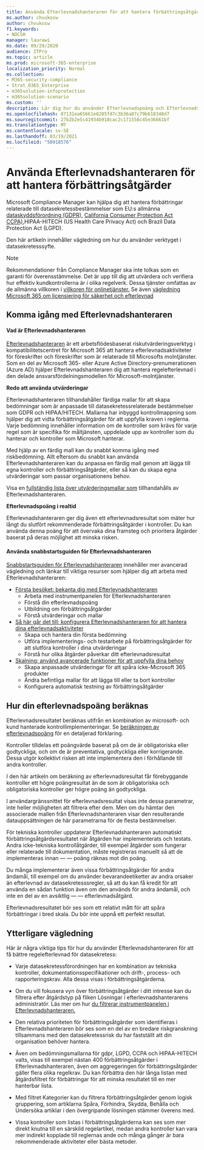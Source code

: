 ```yaml
---
title: Använda Efterlevnadshanteraren för att hantera förbättringsåtgärder
ms.author: chvukosw
author: chvukosw
f1.keywords:
- NOCSH
manager: laurawi
ms.date: 09/29/2020
audience: ITPro
ms.topic: article
ms.prod: microsoft-365-enterprise
localization_priority: Normal
ms.collection:
- M365-security-compliance
- Strat_O365_Enterprise
- m365solution-infoprotection
- m365solution-scenario
ms.custom: ''
description: Lär dig hur du använder Efterlevnadspoäng och Efterlevnadshanteraren för att förbättra skyddsnivån för personuppgifter.
ms.openlocfilehash: 87131ea65661e8285fd7c3b36a87c79b618348d7
ms.sourcegitcommit: 27b2b2e5c41934b918cac2c171556c45e36661bf
ms.translationtype: MT
ms.contentlocale: sv-SE
ms.lasthandoff: 03/19/2021
ms.locfileid: "50918576"
---
```

# <a name="use-compliance-manager-to-manage-improvement-actions"></a>Använda Efterlevnadshanteraren för att hantera förbättringsåtgärder

Microsoft Compliance Manager kan hjälpa dig att hantera förbättringar relaterade till datasekretessbestämmelser som EU:s allmänna [dataskyddsförordning (GDPR),](/compliance/regulatory/gdpr) [California Consumer Protection Act CCPA),](/compliance/regulatory/ccpa-faq)HIPAA-HITECH (US Health Care Privacy Act) och Brazil Data Protection Act (LGPD).

Den här artikeln innehåller vägledning om hur du använder verktyget i datasekretesssyfte.

>[!Note]
>Rekommendationer från Compliance Manager ska inte tolkas som en garanti för överensstämmelse. Det är upp till dig att utvärdera och verifiera hur effektiv kundkontrollerna är i olika regelverk. Dessa tjänster omfattas av de allmänna villkoren i [villkoren för onlinetjänster.](https://go.microsoft.com/fwlink/?linkid=2108910) Se även [vägledning Microsoft 365 om licensiering för säkerhet och efterlevnad](/office365/servicedescriptions/microsoft-365-service-descriptions/microsoft-365-tenantlevel-services-licensing-guidance/microsoft-365-security-compliance-licensing-guidance#compliance-manager)
>

## <a name="getting-started-with-compliance-manager"></a>Komma igång med Efterlevnadshanteraren

#### <a name="what-is-compliance-manager"></a>Vad är Efterlevnadshanteraren

[Efterlevnadshanteraren](../compliance/compliance-manager.md) är ett arbetsflödesbaserat riskutvärderingsverktyg i kompatibilitetscentret för Microsoft 365 att hantera efterlevnadsaktiviteter för föreskrifter och föreskrifter som är relaterade till Microsofts molntjänster. Som en del av Microsoft 365- eller Azure Active Directory-prenumerationen (Azure AD) hjälper Efterlevnadshanteraren dig att hantera regelefterlevnad i den delade ansvarsfördelningsmodellen för Microsoft-molntjänster.

**Redo att använda utvärderingar**

Efterlevnadshanteraren tillhandahåller färdiga [](../compliance/compliance-manager-assessments.md) mallar för att skapa bedömningar som är anpassade till datasekretessrelaterade bestämmelser som GDPR och HIPAA/HITECH. Mallarna har inbyggd kontrollmappning som hjälper dig att vidta förbättringsåtgärder för att uppfylla kraven i reglerna. Varje bedömning innehåller information om de kontroller som krävs för varje regel som är specifika för måltjänsten, uppdelade upp av kontroller som du hanterar och kontroller som Microsoft hanterar. 

Med hjälp av en färdig mall kan du snabbt komma igång med riskbedömning. Allt eftersom du snabbt kan använda Efterlevnadshanteraren kan du anpassa en färdig mall genom att lägga till egna kontroller och förbättringsåtgärder, eller så kan du skapa egna utvärderingar som passar organisationens behov.

Visa en [fullständig lista över utvärderingsmallar som](../compliance/compliance-manager-templates-list.md) tillhandahålls av Efterlevnadshanteraren.

**Efterlevnadspoäng i realtid**

Efterlevnadshanteraren ger dig även ett efterlevnadsresultat som mäter hur långt du slutfört rekommenderade förbättringsåtgärder i kontroller. Du kan använda denna poäng för att övervaka dina framsteg och prioritera åtgärder baserat på deras möjlighet att minska risken.

#### <a name="use-the-compliance-manager-quickstart-guide"></a>Använda snabbstartsguiden för Efterlevnadshanteraren

[Snabbstartsguiden för Efterlevnadshanteraren](../compliance/compliance-manager-quickstart.md) innehåller mer avancerad vägledning och länkar till viktiga resurser som hjälper dig att arbeta med Efterlevnadshanteraren:

- [Första besöket: bekanta dig med Efterlevnadshanteraren](../compliance/compliance-manager-quickstart.md#first-visit-get-to-know-compliance-manager)
    - Arbeta med instrumentpanelen för Efterlevnadshanteraren
    - Förstå din efterlevnadspoäng
    - Utbildning om förbättringsåtgärder
    - Förstå utvärderingar och mallar
- [Så här går det till: konfigurera Efterlevnadshanteraren för att hantera dina efterlevnadsaktiviteter](../compliance/compliance-manager-quickstart.md#ramping-up-configure-compliance-manager-to-manage-your-compliance-activities)
    - Skapa och hantera din första bedömning
    - Utföra implementerings- och testarbete på förbättringsåtgärder för att slutföra kontroller i dina utvärderingar
    - Förstå hur olika åtgärder påverkar ditt efterlevnadsresultat
- [Skalning: använd avancerade funktioner för att uppfylla dina behov](../compliance/compliance-manager-quickstart.md#scaling-up-use-advanced-functionality-to-meet-your-custom-needs)
    - Skapa anpassade utvärderingar för att spåra icke-Microsoft 365 produkter
    - Ändra befintliga mallar för att lägga till eller ta bort kontroller
    - Konfigurera automatisk testning av förbättringsåtgärder

## <a name="how-your-compliance-score-is-calculated"></a>Hur din efterlevnadspoäng beräknas

Efterlevnadsresultatet beräknas utifrån en kombination av microsoft- och kund hanterade kontrollimplementeringar. Se [beräkningen av efterlevnadspoäng](../compliance/compliance-score-calculation.md) för en detaljerad förklaring.

Kontroller tilldelas ett poängvärde baserat på om de är obligatoriska eller godtyckliga, och om de är preventativa, godtyckliga eller korrigerande. Dessa utgör kollektivt risken att inte implementera den i förhållande till andra kontroller.

I den här artikeln om beräkning av efterlevnadsresultat får förebyggande kontroller ett högre poängresultat än de som är obligatoriska och obligatoriska kontroller ger högre poäng än godtyckliga.

I användargränssnittet för efterlevnadsresultat visas inte dessa parametrar, inte heller möjligheten att filtrera efter dem. Men om du hämtar den associerade mallen från Efterlevnadshanteraren visar den resulterande datauppsättningen de här parametrarna för de flesta bestämmelser.

För tekniska kontroller uppdaterar Efterlevnadshanteraren automatiskt förbättringsåtgärdsresultatet när åtgärden har implementerats och testats. Andra icke-tekniska kontrollåtgärder, till exempel åtgärder som fungerar eller relaterade till dokumentation, måste registreras manuellt så att de implementeras innan &mdash; &mdash; poäng räknas mot din poäng.

Du många implementerar även vissa förbättringsåtgärder för andra ändamål, till exempel om du använder bevarandeetiketter av andra orsaker än efterlevnad av datasekretesssregler, så att du kan få kredit för att använda en sådan funktion även om den används för andra ändamål, och inte en del av en avsiktlig &mdash; &mdash; efterlevnadsåtgärd.

Efterlevnadsresultatet bör ses som ett relativt mått för att spåra förbättringar i bred skala. Du bör inte uppnå ett perfekt resultat.

## <a name="additional-guidance"></a>Ytterligare vägledning

Här är några viktiga tips för hur du använder Efterlevnadshanteraren för att få bättre regelefterlevnad för datasekretess:

- Varje datasekretessförordningen har en kombination av tekniska kontroller, dokumentationsspecifikationer och drift-, process- och rapporteringskrav. Alla dessa visas i förbättringsåtgärderna.

- Om du vill fokusera vyn över förbättringsåtgärder i ditt intresse  kan du filtrera efter åtgärdstyp på fliken Lösningar i efterlevnadshanterarens administratör. Läs mer om hur [du filtrerar instrumentpanelen i Efterlevnadshanteraren.](../compliance/compliance-manager-setup.md#filtering-your-dashboard-view)

- Den relativa prioriteten för förbättringsåtgärder som identifieras i Efterlevnadshanteraren bör ses som en del av en bredare riskgranskning tillsammans med den datasekretessrisk du har fastställt att din organisation behöver hantera.

- Även om bedömningsmallarna för gdpr, LGPD, CCPA och HIPAA-HITECH valts, visas till exempel nästan 400 förbättringsåtgärder i Efterlevnadshanteraren, även om aggregeringen för förbättringsåtgärder gäller flera olika regelkrav. Du kan förbättra den här långa listan med åtgärdsfiltret för förbättringar för att minska resultatet till en mer hanterbar lista.

- Med filtret Kategorier kan du filtrera förbättringsåtgärder genom logisk gruppering, som artiklarna Spåra, Förhindra, Skydda, Behålla och Undersöka artiklar i den övergripande lösningen stämmer överens med.

- Vissa kontroller som listas i förbättringsåtgärderna kan ses som mer direkt knutna till en särskild regelartikel, medan andra kontroller kan vara mer indirekt kopplade till reglernas ande och många gånger är bara rekommenderade aktiviteter eller bästa metoder.